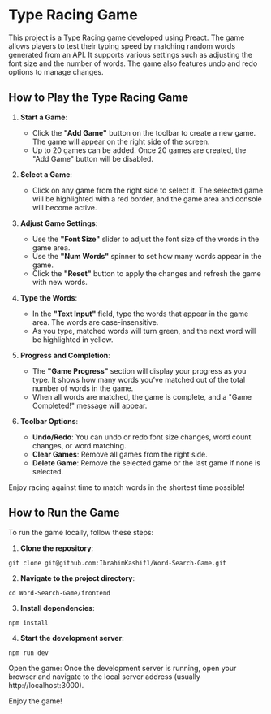 # Type Racing Game

This project is a Type Racing game developed using Preact. The game allows players to test their typing speed by matching random words generated from an API. It supports various settings such as adjusting the font size and the number of words. The game also features undo and redo options to manage changes.

## How to Play the Type Racing Game

1. **Start a Game**:
   - Click the **"Add Game"** button on the toolbar to create a new game. The game will appear on the right side of the screen.
   - Up to 20 games can be added. Once 20 games are created, the "Add Game" button will be disabled.

2. **Select a Game**:
   - Click on any game from the right side to select it. The selected game will be highlighted with a red border, and the game area and console will become active.

3. **Adjust Game Settings**:
   - Use the **"Font Size"** slider to adjust the font size of the words in the game area.
   - Use the **"Num Words"** spinner to set how many words appear in the game.
   - Click the **"Reset"** button to apply the changes and refresh the game with new words.

4. **Type the Words**:
   - In the **"Text Input"** field, type the words that appear in the game area. The words are case-insensitive.
   - As you type, matched words will turn green, and the next word will be highlighted in yellow.

5. **Progress and Completion**:
   - The **"Game Progress"** section will display your progress as you type. It shows how many words you’ve matched out of the total number of words in the game.
   - When all words are matched, the game is complete, and a "Game Completed!" message will appear.

6. **Toolbar Options**:
   - **Undo/Redo**: You can undo or redo font size changes, word count changes, or word matching.
   - **Clear Games**: Remove all games from the right side.
   - **Delete Game**: Remove the selected game or the last game if none is selected.

Enjoy racing against time to match words in the shortest time possible!

## How to Run the Game

To run the game locally, follow these steps:

1. **Clone the repository**:
```
git clone git@github.com:IbrahimKashif1/Word-Search-Game.git
```

2. **Navigate to the project directory**:
```
cd Word-Search-Game/frontend
```

3. **Install dependencies**:
```
npm install
```

4. **Start the development server**:
```
npm run dev
```

Open the game: Once the development server is running, open your browser and navigate to the local server address (usually http://localhost:3000).

Enjoy the game!

